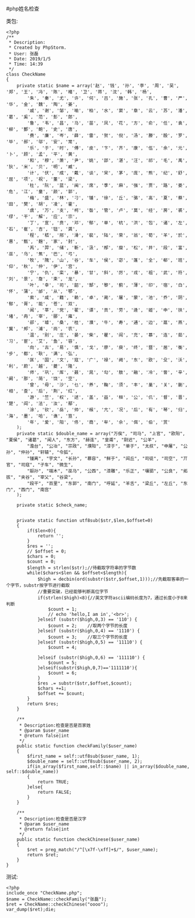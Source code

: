 #php姓名检查 

类包:

	<?php
	/**
	 * Description:
	 * Created by PhpStorm.
	 * User: 张磊
	 * Date: 2019/1/5
	 * Time: 14:39
	 */
	class CheckName
	{
	    private static $name = array('赵', '钱', '孙', '李', '周', '吴', '郑', '王', '冯', '陈', '楮', '卫', '蒋', '沈', '韩', '杨',
	        '朱', '秦', '尤', '许', '何', '吕', '施', '张', '孔', '曹', '严', '华', '金', '魏', '陶', '姜',
	        '戚', '谢', '邹', '喻', '柏', '水', '窦', '章', '云', '苏', '潘', '葛', '奚', '范', '彭', '郎',
	        '鲁', '韦', '昌', '马', '苗', '凤', '花', '方', '俞', '任', '袁', '柳', '酆', '鲍', '史', '唐',
	        '费', '廉', '岑', '薛', '雷', '贺', '倪', '汤', '滕', '殷', '罗', '毕', '郝', '邬', '安', '常',
	        '乐', '于', '时', '傅', '皮', '卞', '齐', '康', '伍', '余', '元', '卜', '顾', '孟', '平', '黄',
	        '和', '穆', '萧', '尹', '姚', '邵', '湛', '汪', '祁', '毛', '禹', '狄', '米', '贝', '明', '臧',
	        '计', '伏', '成', '戴', '谈', '宋', '茅', '庞', '熊', '纪', '舒', '屈', '项', '祝', '董', '梁',
	        '杜', '阮', '蓝', '闽', '席', '季', '麻', '强', '贾', '路', '娄', '危', '江', '童', '颜', '郭',
	        '梅', '盛', '林', '刁', '锺', '徐', '丘', '骆', '高', '夏', '蔡', '田', '樊', '胡', '凌', '霍',
	        '虞', '万', '支', '柯', '昝', '管', '卢', '莫', '经', '房', '裘', '缪', '干', '解', '应', '宗',
	        '丁', '宣', '贲', '邓', '郁', '单', '杭', '洪', '包', '诸', '左', '石', '崔', '吉', '钮', '龚',
	        '程', '嵇', '邢', '滑', '裴', '陆', '荣', '翁', '荀', '羊', '於', '惠', '甄', '麹', '家', '封',
	        '芮', '羿', '储', '靳', '汲', '邴', '糜', '松', '井', '段', '富', '巫', '乌', '焦', '巴', '弓',
	        '牧', '隗', '山', '谷', '车', '侯', '宓', '蓬', '全', '郗', '班', '仰', '秋', '仲', '伊', '宫',
	        '宁', '仇', '栾', '暴', '甘', '斜', '厉', '戎', '祖', '武', '符', '刘', '景', '詹', '束', '龙',
	        '叶', '幸', '司', '韶', '郜', '黎', '蓟', '薄', '印', '宿', '白', '怀', '蒲', '邰', '从', '鄂',
	        '索', '咸', '籍', '赖', '卓', '蔺', '屠', '蒙', '池', '乔', '阴', '郁', '胥', '能', '苍', '双',
	        '闻', '莘', '党', '翟', '谭', '贡', '劳', '逄', '姬', '申', '扶', '堵', '冉', '宰', '郦', '雍',
	        '郤', '璩', '桑', '桂', '濮', '牛', '寿', '通', '边', '扈', '燕', '冀', '郏', '浦', '尚', '农',
	        '温', '别', '庄', '晏', '柴', '瞿', '阎', '充', '慕', '连', '茹', '习', '宦', '艾', '鱼', '容',
	        '向', '古', '易', '慎', '戈', '廖', '庾', '终', '暨', '居', '衡', '步', '都', '耿', '满', '弘',
	        '匡', '国', '文', '寇', '广', '禄', '阙', '东', '欧', '殳', '沃', '利', '蔚', '越', '夔', '隆',
	        '师', '巩', '厍', '聂', '晁', '勾', '敖', '融', '冷', '訾', '辛', '阚', '那', '简', '饶', '空',
	        '曾', '毋', '沙', '乜', '养', '鞠', '须', '丰', '巢', '关', '蒯', '相', '查', '后', '荆', '红',
	        '游', '竺', '权', '逑', '盖', '益', '桓', '公', '仉', '督', '晋', '楚', '阎', '法', '汝', '鄢',
	        '涂', '钦', '岳', '帅', '缑', '亢', '况', '后', '有', '琴', '归', '海', '墨', '哈', '谯', '笪',
	        '年', '爱', '阳', '佟', '商', '牟', '佘', '佴', '伯', '赏'
	    );
	    private static $double_name = array("万俟", "司马", "上官", "欧阳", "夏侯", "诸葛", "闻人", "东方", "赫连", "皇甫", "尉迟", "公羊",
	        "澹台", "公冶", "宗政", "濮阳", "淳于", "单于", "太叔", "申屠", "公孙", "仲孙", "轩辕", "令狐",
	        "锺离", "宇文", "长孙", "慕容", "鲜于", "闾丘", "司徒", "司空", "丌官", "司寇", "子车", "微生",
	        "颛孙", "端木", "巫马", "公西", "漆雕", "乐正", "壤驷", "公良", "拓拔", "夹谷", "宰父", "谷梁",
	        "段干", "百里", "东郭", "南门", "呼延", "羊舌", "梁丘", "左丘", "东门", "西门", "南宫"
	    );
	
	    private static $check_name;
	
	
	    private static function utf8sub($str,$len,$offset=0)
	    {
	        if($len<0){
	            return '';
	        }
	        $res = '';
	        // $offset = 0;
	        $chars = 0;
	        $count = 0;
	        $length = strlen($str);//待截取字符串的字节数
	        while($chars<$len && $offset<$length){
	            $high = decbin(ord(substr($str,$offset,1)));//先截取客串的一个字节，substr按字节进行截取
	            //重要突破，已经能够判断高位字节
	            if(strlen($high)<8){//英文字符ascii编码长度为7，通过长度小于8来判断
	                $count = 1;
	                // echo 'hello,I am in','<br>';
	            }elseif (substr($high,0,3) == '110') {
	                $count = 2;    //取两个字节的长度
	            }elseif (substr($high,0,4) == '1110') {
	                $count = 3;    //取三个字节的长度
	            }elseif (substr($high,0,5) == '11110') {
	                $count = 4;
	
	            }elseif (substr($high,0,6) == '111110') {
	                $count = 5;
	            }elseif(substr($high,0,7)=='1111110'){
	                $count = 6;
	            }
	            $res .= substr($str,$offset,$count);
	            $chars +=1;
	            $offset += $count;
	        }
	        return $res;
	    }
	
	    /**
	     * Description:检查是否是百家姓
	     * @param $user_name
	     * @return false|int
	     */
	    public static function checkFamily($user_name)
	    {
	        $first_name = self::utf8sub($user_name, 1);
	        $double_name = self::utf8sub($user_name, 2);
	        if(in_array($first_name,self::$name) || in_array($double_name, self::$double_name))
	        {
	            return TRUE;
	        }else{
	            return FALSE;
	        }
	    }
	
	    /**
	     * Description:检查是否是汉字
	     * @param $user_name
	     * @return false|int
	     */
	    public static function checkChinese($user_name)
	    {
	        $ret = preg_match("/^[\x7f-\xff]+$/", $user_name);
	        return $ret;
	    }
	}

测试:

	<?php
	include_once "CheckName.php";
	$name = CheckName::checkFamily("张磊");
	$ret = CheckName::checkChinese("oooo");
	var_dump($ret);die;